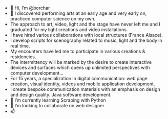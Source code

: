 - 👋 Hi, I’m @borchar
- 👀 I discovered performing arts at an early age and very early on, practiced computer science on my own. 
- The approach to art, video, light and the stage have never left me and I graduated for my light creations and video installations. 
- I have hired various collaborations with local structures (France Alsace). 
- I develop scripts for scenography related to music, light and the body in real time. 
- My encounters have led me to participate in various creations & residencies. 
- The intermittency will be marked by the desire to create interactive devices and surfaces which opens up unlimited perspectives with computer development...
- For 15 years, a specialization in digital communication: web page creation, visual identity, videos and mobile application development. 
- I create bespoke communication materials with an emphasis on design and design quality. Java software development.
- 🌱 I’m currently learning Scraping with Python
- 💞️ I’m looking to collaborate on web designer
- 📫 

<!---
borchar/borchar is a ✨ special ✨ repository because its `README.md` (this file) appears on your GitHub profile.
You can click the Preview link to take a look at your changes.
--->
